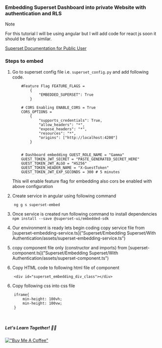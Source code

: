 ### Embedding Superset Dashboard into private Website with authentication and RLS

> [!NOTE]  
> For this tutorial I will be using angular but I will add code for react js soon it should be fairly similar. 


[Superset Documentation for Public User](https://superset.apache.org/docs/security/#public)


### Steps to embed

1.  Go to superset config file i.e. `superset_config.py` and add following code.

    ```
        #Feature Flag FEATURE_FLAGS = 
            { 
                "EMBEDDED_SUPERSET": True
            }
        
        # CORS Enabling ENABLE_CORS = True 
        CORS_OPTIONS = 
            { 
                "supports_credentials": True, 
                "allow_headers": "*", 
                "expose_headers": "*", 
                "resources": "*", 
                "origins": ["http://localhost:4200"]  
            }
                
        
        # Dashboard embedding GUEST_ROLE_NAME = "Gamma" 
        GUEST_TOKEN_JWT_SECRET = "PASTE_GENERATED_SECRET_HERE" 
        GUEST_TOKEN_JWT_ALGO = "HS256" 
        GUEST_TOKEN_HEADER_NAME = "X-GuestToken" 
        GUEST_TOKEN_JWT_EXP_SECONDS = 300 # 5 minutes
    ```

    This will enable feature flag for embedding also cors be enabled with above configuration 

2. Create service in angular using following command

```
    ng g s superset-embed
```

3. Once service is created run following command to install dependencies `npm install --save @superset-ui/embedded-sdk`


4. Our environment is ready lets begin coding copy service file from [superset-embedding-service.ts]("Superset/Embedding Superset/With Authentication/assets/superset-embedding-service.ts")


4. copy component file only (constructor and imports) from [superset-component.ts]("Superset/Embedding Superset/With Authentication/assets/superset-component.ts")

5. Copy HTML code to following html file of component

```
    <div id="superset_embedding_div_class"></div>
```

6. Copy following css into css file

```
    iframe{
        min-height: 100vh;
        min-height: 100vw;
    }
```



&nbsp;
&nbsp;
&nbsp;
&nbsp;

##### Let's Learn Together! 📖😊


[!["Buy Me A Coffee"](https://www.buymeacoffee.com/assets/img/custom_images/orange_img.png)](https://www.buymeacoffee.com/shantanukhond)
